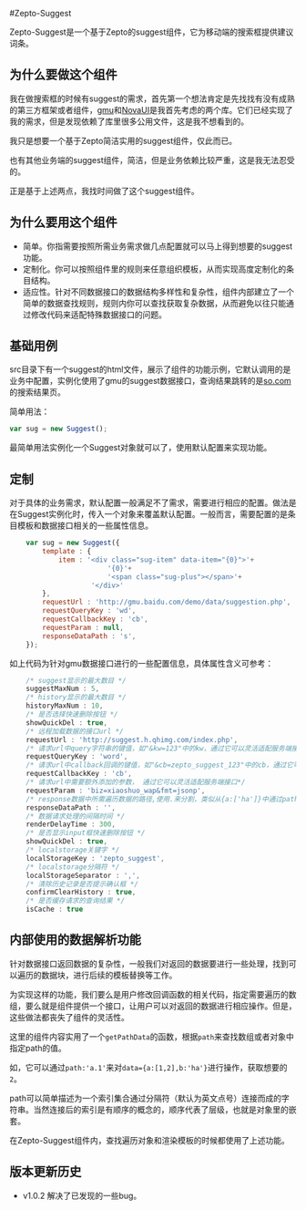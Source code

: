 #Zepto-Suggest

Zepto-Suggest是一个基于Zepto的suggest组件，它为移动端的搜索框提供建议词条。

## 为什么要做这个组件

我在做搜索框的时候有suggest的需求，首先第一个想法肯定是先找找有没有成熟的第三方框架或者组件，[gmu](http://gmu.baidu.com/)和[NovaUI](http://75team.github.io/novaUI/)是我首先考虑的两个库。它们已经实现了我的需求，但是发现依赖了库里很多公用文件，这是我不想看到的。

我只是想要一个基于Zepto简洁实用的suggest组件，仅此而已。

也有其他业务端的suggest组件，简洁，但是业务依赖比较严重，这是我无法忍受的。

正是基于上述两点，我找时间做了这个suggest组件。

## 为什么要用这个组件

* 简单。你指需要按照所需业务需求做几点配置就可以马上得到想要的suggest功能。
* 定制化。你可以按照组件里的规则来任意组织模板，从而实现高度定制化的条目结构。
* 适应性。针对不同数据接口的数据结构多样性和复杂性，组件内部建立了一个简单的数据查找规则，规则内你可以查找获取复杂数据，从而避免以往只能通过修改代码来适配特殊数据接口的问题。

## 基础用例

src目录下有一个suggest的html文件，展示了组件的功能示例，它默认调用的是业务中配置，实例化使用了gmu的suggest数据接口，查询结果跳转的是[so.com](http://www.so.com/)的搜索结果页。

简单用法：

```javascript
var sug = new Suggest();
```

最简单用法实例化一个Suggest对象就可以了，使用默认配置来实现功能。

## 定制

对于具体的业务需求，默认配置一般满足不了需求，需要进行相应的配置。做法是在Suggest实例化时，传入一个对象来覆盖默认配置。一般而言，需要配置的是条目模板和数据接口相关的一些属性信息。

```javascript
	var sug = new Suggest({
		template : {
			item : '<div class="sug-item" data-item="{0}">'+
						'{0}'+
						'<span class="sug-plus"></span>'+
					'</div>'
		},
		requestUrl : 'http://gmu.baidu.com/demo/data/suggestion.php',
		requestQueryKey : 'wd',
		requestCallbackKey : 'cb',
		requestParam : null,
		responseDataPath : 's',
	});
```

如上代码为针对gmu数据接口进行的一些配置信息，具体属性含义可参考：

```javascript
	/* suggest显示的最大数目 */
	suggestMaxNum : 5,
	/* history显示的最大数目 */
	historyMaxNum : 10,
	/* 是否选择快速删除按钮 */
	showQuickDel : true,
	/* 远程加载数据的接口url */
	requestUrl : 'http://suggest.h.qhimg.com/index.php',
	/* 请求url中query字符串的键值，如"&kw=123"中的kw，通过它可以灵活适配服务端接口*/
	requestQueryKey : 'word',
	/* 请求url中callback回调的键值，如"&cb=zepto_suggest_123"中的cb，通过它可以灵活适配服务端接口*/
	requestCallbackKey : 'cb',
	/* 请求url中需要额外添加的参数， 通过它可以灵活适配服务端接口*/
	requestParam : 'biz=xiaoshuo_wap&fmt=jsonp',
	/* response数据中所需遍历数据的路径,使用.来分割，类似从{a:['ha']}中通过path:'a.1'来获取ha */
	responseDataPath : '',
	/* 数据请求处理的间隔时间 */
	renderDelayTime : 300,
	/* 是否显示input框快速删除按钮 */
	showQuickDel : true,
	/* localstorage关键字 */
	localStorageKey : 'zepto_suggest',
	/* localstorage分隔符 */
	localStorageSeparator : ',',
	/* 清除历史记录是否提示确认框 */
	confirmClearHistory : true,
	/* 是否缓存请求的查询结果 */
	isCache : true
```

## 内部使用的数据解析功能

针对数据接口返回数据的复杂性，一般我们对返回的数据要进行一些处理，找到可以遍历的数据块，进行后续的模板替换等工作。

为实现这样的功能，我们要么是用户修改回调函数的相关代码，指定需要遍历的数组，要么就是组件提供一个接口，让用户可以对返回的数据进行相应操作。但是，这些做法都丧失了组件的灵活性。

这里的组件内容实用了一个`getPathData`的函数，根据`path`来查找数组或者对象中指定path的值。

如，它可以通过`path:'a.1'`来对`data={a:[1,2],b:'ha'}`进行操作，获取想要的`2`。

path可以简单描述为一个索引集合通过分隔符（默认为英文点号）连接而成的字符串。当然连接后的索引是有顺序的概念的，顺序代表了层级，也就是对象里的嵌套。

在Zepto-Suggest组件内，查找遍历对象和渲染模板的时候都使用了上述功能。

## 版本更新历史

* v1.0.2 解决了已发现的一些bug。
